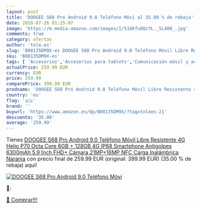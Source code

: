 ```yaml
---
layout: post
title: 'DOOGEE S68 Pro Android 9.0 Teléfono Móvi al 35.00 % de rebaja'
date: 2020-07-26 01:25:07
image: 'https://m.media-amazon.com/images/I/51GKfuOQcYL._SL400_.jpg'
comments: true
category: ofertas
author: 'tole.es'
slug: 'B08135DM9X-es DOOGEE S68 Pro Android 9.0 Teléfono Móvil Libre Resistente...'
sku: 'B08135DM9X-es'
tags: [ 'Accesorios','Accesorios para tablets','Comunicación móvil y accesorios','Electrónica','Informática','Móviles','Móviles y smartphones libres','Soportes para tablets','android', ]
actualPrice: 259.99 EUR
currency: EUR
price: 259.99
comparePrice: 399.99 EUR
prodname: 'DOOGEE S68 Pro Android 9.0 Teléfono Móvil Libre Resistente 4G  Helio P70 Octa Core 6GB + 128GB  4G IP68 Smartphone Antigolpes  6300mAh 5.9 Inch FHD+  Cámara 21MP+16MP  NFC Carga Inalámbrica  Naranja'
country: 'es'
flag: '🇪🇸'
brand: ''
buyurl: 'https://www.amazon.es/dp/B08135DM9X/?tag=tolees-21'
descuento: '35.00'
average: '259.99'
---
```


Tienes [DOOGEE S68 Pro Android 9.0 Teléfono Móvil Libre Resistente 4G  Helio P70 Octa Core 6GB + 128GB  4G IP68 Smartphone Antigolpes  6300mAh 5.9 Inch FHD+  Cámara 21MP+16MP  NFC Carga Inalámbrica  Naranja](https://www.amazon.es/dp/B08135DM9X/?tag=tolees-21) con precio final de  259.99 EUR (original: 399.99 EUR) (35.00 %  de rebaja) aqui!

[![DOOGEE S68 Pro Android 9.0 Teléfono Móvi](https://m.media-amazon.com/images/I/51GKfuOQcYL._SL400_.jpg)](https://www.amazon.es/dp/B08135DM9X/?tag=tolees-21)

🔎:


[🛒 Comprar!!!](https://www.amazon.es/dp/B08135DM9X/?tag=tolees-21)
